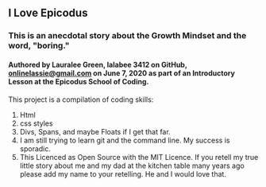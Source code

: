 ## I Love Epicodus

### This is an anecdotal story about the Growth Mindset and the word, "boring."

#### Authored by Lauralee Green, lalabee 3412 on GitHub, onlinelassie@gmail.com  on June 7, 2020  as part of an Introductory Lesson at the Epicodus School of Coding.

This project is a compilation of coding skills: 
  1. Html
  2. css styles
  3. Divs, Spans, and maybe Floats if I get that far. 
  4. I am still trying to learn git and the command line. My success is sporadic. 
  5. This Licenced as Open Source with the MIT Licence. If you retell my true little story about me and my dad at the kitchen table many years ago please add my name to your retelling. He and I would love that.
